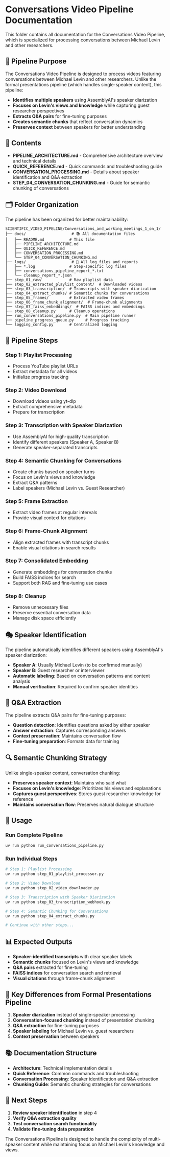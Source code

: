 # Conversations Video Pipeline Documentation

This folder contains all documentation for the Conversations Video Pipeline, which is specialized for processing conversations between Michael Levin and other researchers.

## 🎯 **Pipeline Purpose**

The Conversations Video Pipeline is designed to process videos featuring conversations between Michael Levin and other researchers. Unlike the formal presentations pipeline (which handles single-speaker content), this pipeline:

- **Identifies multiple speakers** using AssemblyAI's speaker diarization
- **Focuses on Levin's views and knowledge** while capturing guest researcher perspectives
- **Extracts Q&A pairs** for fine-tuning purposes
- **Creates semantic chunks** that reflect conversation dynamics
- **Preserves context** between speakers for better understanding

## 📁 **Contents**

- **PIPELINE_ARCHITECTURE.md** - Comprehensive architecture overview and technical details
- **QUICK_REFERENCE.md** - Quick commands and troubleshooting guide
- **CONVERSATION_PROCESSING.md** - Details about speaker identification and Q&A extraction
- **STEP_04_CONVERSATION_CHUNKING.md** - Guide for semantic chunking of conversations

## 🗂️ **Folder Organization**

The pipeline has been organized for better maintainability:

```
SCIENTIFIC_VIDEO_PIPELINE/Conversations_and_working_meetings_1_on_1/
├── docs/                    # 📚 All documentation files
│   ├── README.md           # This file
│   ├── PIPELINE_ARCHITECTURE.md
│   ├── QUICK_REFERENCE.md
│   ├── CONVERSATION_PROCESSING.md
│   └── STEP_04_CONVERSATION_CHUNKING.md
├── logs/                    # 📝 All log files and reports
│   ├── *.log               # Step-specific log files
│   ├── conversations_pipeline_report_*.txt
│   └── cleanup_report_*.json
├── step_01_raw/            # Raw playlist data
├── step_02_extracted_playlist_content/  # Downloaded videos
├── step_03_transcription/  # Transcripts with speaker diarization
├── step_04_extract_chunks/ # Semantic chunks for conversations
├── step_05_frames/         # Extracted video frames
├── step_06_frame_chunk_alignment/  # Frame-chunk alignments
├── step_07_faiss_embeddings/  # FAISS indices and embeddings
├── step_08_cleanup.py      # Cleanup operations
├── run_conversations_pipeline.py  # Main pipeline runner
├── pipeline_progress_queue.py     # Progress tracking
└── logging_config.py       # Centralized logging
```

## 🔄 **Pipeline Steps**

### **Step 1: Playlist Processing**
- Process YouTube playlist URLs
- Extract metadata for all videos
- Initialize progress tracking

### **Step 2: Video Download**
- Download videos using yt-dlp
- Extract comprehensive metadata
- Prepare for transcription

### **Step 3: Transcription with Speaker Diarization**
- Use AssemblyAI for high-quality transcription
- Identify different speakers (Speaker A, Speaker B)
- Generate speaker-separated transcripts

### **Step 4: Semantic Chunking for Conversations**
- Create chunks based on speaker turns
- Focus on Levin's views and knowledge
- Extract Q&A patterns
- Label speakers (Michael Levin vs. Guest Researcher)

### **Step 5: Frame Extraction**
- Extract video frames at regular intervals
- Provide visual context for citations

### **Step 6: Frame-Chunk Alignment**
- Align extracted frames with transcript chunks
- Enable visual citations in search results

### **Step 7: Consolidated Embedding**
- Generate embeddings for conversation chunks
- Build FAISS indices for search
- Support both RAG and fine-tuning use cases

### **Step 8: Cleanup**
- Remove unnecessary files
- Preserve essential conversation data
- Manage disk space efficiently

## 🎭 **Speaker Identification**

The pipeline automatically identifies different speakers using AssemblyAI's speaker diarization:

- **Speaker A**: Usually Michael Levin (to be confirmed manually)
- **Speaker B**: Guest researcher or interviewer
- **Automatic labeling**: Based on conversation patterns and content analysis
- **Manual verification**: Required to confirm speaker identities

## 💬 **Q&A Extraction**

The pipeline extracts Q&A pairs for fine-tuning purposes:

- **Question detection**: Identifies questions asked by either speaker
- **Answer extraction**: Captures corresponding answers
- **Context preservation**: Maintains conversation flow
- **Fine-tuning preparation**: Formats data for training

## 🔍 **Semantic Chunking Strategy**

Unlike single-speaker content, conversation chunking:

- **Preserves speaker context**: Maintains who said what
- **Focuses on Levin's knowledge**: Prioritizes his views and explanations
- **Captures guest perspectives**: Stores guest researcher knowledge for reference
- **Maintains conversation flow**: Preserves natural dialogue structure

## 🚀 **Usage**

### **Run Complete Pipeline**
```bash
uv run python run_conversations_pipeline.py
```

### **Run Individual Steps**
```bash
# Step 1: Playlist Processing
uv run python step_01_playlist_processor.py

# Step 2: Video Download
uv run python step_02_video_downloader.py

# Step 3: Transcription with Speaker Diarization
uv run python step_03_transcription_webhook.py

# Step 4: Semantic Chunking for Conversations
uv run python step_04_extract_chunks.py

# Continue with other steps...
```

## 📊 **Expected Outputs**

- **Speaker-identified transcripts** with clear speaker labels
- **Semantic chunks** focused on Levin's views and knowledge
- **Q&A pairs** extracted for fine-tuning
- **FAISS indices** for conversation search and retrieval
- **Visual citations** through frame-chunk alignment

## 🔧 **Key Differences from Formal Presentations Pipeline**

1. **Speaker diarization** instead of single-speaker processing
2. **Conversation-focused chunking** instead of presentation chunking
3. **Q&A extraction** for fine-tuning purposes
4. **Speaker labeling** for Michael Levin vs. guest researchers
5. **Context preservation** between speakers

## 📚 **Documentation Structure**

- **Architecture**: Technical implementation details
- **Quick Reference**: Common commands and troubleshooting
- **Conversation Processing**: Speaker identification and Q&A extraction
- **Chunking Guide**: Semantic chunking strategies for conversations

## 🎯 **Next Steps**

1. **Review speaker identification** in step 4
2. **Verify Q&A extraction quality**
3. **Test conversation search functionality**
4. **Validate fine-tuning data preparation**

The Conversations Pipeline is designed to handle the complexity of multi-speaker content while maintaining focus on Michael Levin's knowledge and views.
